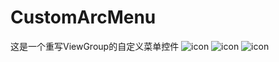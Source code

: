 # CustomArcMenu
这是一个重写ViewGroup的自定义菜单控件
![icon](https://github.com/wangjia55/CustomArcMenu/blob/master/shot_ledongli_menu.png)
![icon](https://github.com/wangjia55/CustomArcMenu/blob/master/shot_arc_menu.png)
![icon](https://github.com/wangjia55/CustomArcMenu/blob/master/shot_simple_menu.png)
